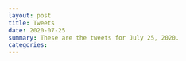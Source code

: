 ```yaml
---
layout: post
title: Tweets
date: 2020-07-25
summary: These are the tweets for July 25, 2020.
categories:
---
```



